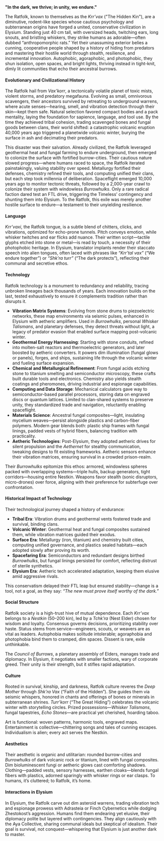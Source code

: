 **"In the dark, we thrive; in unity, we endure."**

The Ratfolk, known to themselves as the _Krr’vax_ ("The Hidden Kin"), are a diminutive, rodent-like species whose cautious psychology and subterranean origins have forged a united, conservative civilization in Elysium. Standing just 40 cm tall, with oversized heads, twitching ears, long snouts, and bristling whiskers, they strike humans as adorable—often dubbed “anthropomorphic rats.” Yet their unassuming exterior belies a cunning, cooperative people shaped by a history of hiding from predators and mastering their hostile world through stealth, resilience, and incremental innovation. Autophobic, agoraphobic, and photophobic, they shun isolation, open spaces, and bright lights, thriving instead in tight-knit, dimly lit communities that echo their ancestral burrows.

#### Evolutionary and Civilizational History

The Ratfolk hail from _Vax’korr_, a tectonically volatile planet of toxic mists, violent storms, and predatory megafauna. Evolving as small, omnivorous scavengers, their ancestors survived by retreating to underground warrens, where acute senses—hearing, smell, and vibration detection through their skin—kept them safe. Natural selection favored compact bodies and a pack mentality, laying the foundation for sapience, language, and tool use. By the time they achieved tribal cohesion, trading scavenged bones and fungal goods between clans, their world shifted: a catastrophic volcanic eruption 40,000 years ago triggered a planetwide volcanic winter, burying the surface in ash and decimating their predators.

This disaster was their salvation. Already civilized, the Ratfolk leveraged geothermal heat and fungal farming to endure underground, then emerged to colonize the surface with fortified burrow-cities. Their cautious nature slowed progress—where humans raced to space, the Ratfolk iterated painstakingly, valuing stability over speed. Metallurgy fortified their defenses, chemistry refined their tools, and computing unified their clans, but each step took millennia of deliberation. Spaceflight emerged 10,000 years ago to monitor tectonic threats, followed by a 2,000-year crawl to colonize their system with windowless _Burrowhulks_. Only a rare radical faction dared test an FTL drive, triggering the Timeless’ contingency and shunting them into Elysium. To the Ratfolk, this exile was merely another hostile surface to endure—a testament to their unyielding resilience.

#### Language

_Krr’vaxi_, the Ratfolk tongue, is a subtle blend of chitters, clicks, and vibrations, optimized for echo-prone tunnels. Pitch conveys emotion, while whisker twitches and ear flicks add nuance. Their written script—tactile glyphs etched into stone or metal—is read by touch, a necessity of their photophobic heritage. In Elysium, translator implants render their staccato speech into alien tongues, often laced with phrases like _“Krr’tal vax”_ (“We endure together”) or _“Shk’ra turr”_ (“The dark protects”), reflecting their communal and secretive ethos.

#### Technology

Ratfolk technology is a monument to redundancy and reliability, tracing unbroken lineages back thousands of years. Each innovation builds on the last, tested exhaustively to ensure it complements tradition rather than disrupts it.

- **Vibration Matrix Systems**: Evolving from stone drums to piezoelectric networks, these map environments via seismic pulses, enhanced in Elysium with aetheric amplifiers. Used in _Burrowhulks_, personal _Whisker Talismans_, and planetary defenses, they detect threats without light, a legacy of predator evasion that enabled surface mapping post-volcanic winter.
- **Geothermal Energy Harnessing**: Starting with stone conduits, refined into molten-salt reactors and thermoelectric generators, and later boosted by aetheric converters. It powers dim illumination (fungal glows or panels), forges, and ships, sustaining life through the volcanic winter and fueling surface expansion.
- **Chemical and Metallurgical Refinement**: From fungal acids etching stone to titanium smelting and semiconductor microscopy, these crafts built durable tools and electronics. Chemistry also yields stealth coatings and pheromones, driving industrial and espionage capabilities.
- **Computing and Data Storage**: Mechanical calculators gave way to semiconductor-based parallel processors, storing data on engraved discs or quantum lattices. Limited to clan-shared systems to preserve unity, they standardized trade and navigation, reluctantly enabling spaceflight.
- **Materials Science**: Ancestral fungal composites—light, insulating mycelium weaves—persist alongside plastics and carbon-fiber polymers. Modern gear blends both: plastic ship frames with fungal linings, padded vests of hybrid fibers, balancing tradition with practicality.
- **Aetheric Technologies**: Post-Elysium, they adopted aetheric drives for silent propulsion and the _Aethernet_ for stealthy communication, tweaking designs to fit existing frameworks. Aetheric sensors enhance their vibration matrices, ensuring survival in a crowded prison-realm.

Their _Burrowhulks_ epitomize this ethos: armored, windowless spheres packed with overlapping systems—triple hulls, backup generators, tight corridors—housing entire Nestkin. Weapons favor stealth (sonic disruptors, micro-drones) over force, aligning with their preference for subterfuge over confrontation.

#### Historical Impact of Technology

Their technological journey shaped a history of endurance:

- **Tribal Era**: Vibration drums and geothermal vents fostered trade and survival, binding clans.
- **Volcanic Winter**: Geothermal heat and fungal composites sustained them, while vibration matrices guided their exodus.
- **Surface Era**: Metallurgy (iron, titanium) and chemistry built cities, computing unified governance, and plastics sealed habitats—each adopted slowly after proving its worth.
- **Spacefaring Era**: Semiconductors and redundant designs birthed _Burrowhulks_, but fungal linings persisted for comfort, reflecting distrust of sterile synthetics.
- **Elysium Era**: Aetheric tech accelerated adaptation, keeping them elusive amid aggressive rivals.

This conservatism delayed their FTL leap but ensured stability—change is a tool, not a goal, as they say: _“The new must prove itself worthy of the dark.”_

#### Social Structure

Ratfolk society is a high-trust hive of mutual dependence. Each _Krr’vax_ belongs to a _Nestkin_ (50–200 kin), led by a _Tchk’ra_ (Nest Elder) chosen for wisdom and loyalty. Consensus governs decisions, prioritizing stability over haste. Status stems from service—engineers, scouts, or weavers are as vital as leaders. Autophobia makes solitude intolerable; agoraphobia and photophobia bind them to cramped, dim spaces. Dissent is rare, exile unthinkable.

The _Council of Burrows_, a planetary assembly of Elders, manages trade and diplomacy. In Elysium, it negotiates with smaller factions, wary of corporate greed. Their unity is their strength, but it stifles rapid adaptation.

#### Culture

Rooted in survival, kinship, and darkness, Ratfolk culture reveres the _Deep Mother_ through _Shk’ra Vax_ (“Faith of the Hidden”). She guides them via seismic whispers, honored in chants and offerings of bones or minerals in subterranean shrines. _Turr’korr_ (“The Great Hiding”) celebrates the volcanic winter with storytelling circles. Prized possessions—_Whisker Talismans_, fungal tapestries, _Echo Stones_—are practical yet cherished, hoarding taboo.

Art is functional: woven patterns, harmonic tools, engraved maps. Entertainment is collective—chittering songs and tales of cunning escapes. Individualism is alien; every act serves the Nestkin.

#### Aesthetics

Their aesthetic is organic and utilitarian: rounded burrow-cities and _Burrowhulks_ of dark volcanic rock or titanium, lined with fungal composites. Dim bioluminescent fungi or aetheric glows cast comforting shadows. Clothing—padded vests, sensory harnesses, earthen cloaks—blends fungal fibers with plastics, adorned sparingly with whisker rings or ear clasps. To humans, it’s cluttered; to Ratfolk, it’s home.

#### Interactions in Elysium

In Elysium, the Ratfolk carve out dim asteroid warrens, trading vibration tech and espionage prowess with Adrasteia or Finch Cybernetics while dodging Zhestokost’s aggression. Humans find them endearing yet elusive, their diplomacy polite but layered with contingencies. They align cautiously with the Aya Collective, sharing communal ideals but skeptical of idealism. Their goal is survival, not conquest—whispering that Elysium is just another dark to master.